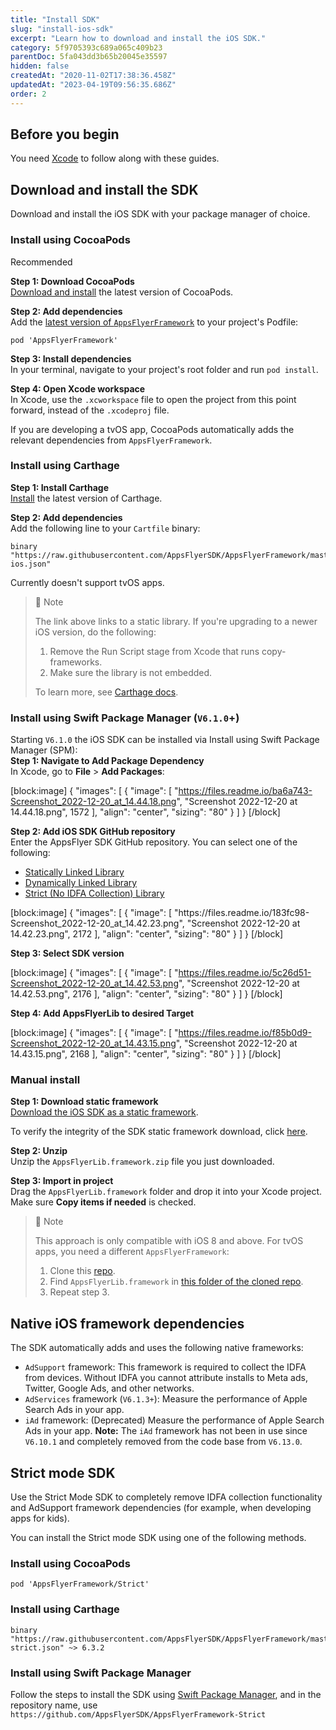 ```yaml
---
title: "Install SDK"
slug: "install-ios-sdk"
excerpt: "Learn how to download and install the iOS SDK."
category: 5f9705393c689a065c409b23
parentDoc: 5fa043dd3b65b20045e35597
hidden: false
createdAt: "2020-11-02T17:38:36.458Z"
updatedAt: "2023-04-19T09:56:35.686Z"
order: 2
---
```

## Before you begin

You need [Xcode](https://developer.apple.com/xcode/resources) to follow along with these guides.

## Download and install the SDK

Download and install the iOS SDK with your package manager of choice.

### Install using CocoaPods

<div><span class="annotation-recommended">Recommended</span></div>

**Step 1: Download CocoaPods**  
[Download and install](https://guides.cocoapods.org/using/getting-started.html#installation) the latest version of CocoaPods.

**Step 2: Add dependencies**  
Add the [latest version of `AppsFlyerFramework`](https://cocoapods.org/pods/AppsFlyerFramework) to your project's Podfile:

```Podfile
pod 'AppsFlyerFramework'
```



**Step 3: Install dependencies**  
In your terminal, navigate to your project's root folder and run `pod install`.

**Step 4: Open Xcode workspace**  
In Xcode, use the `.xcworkspace` file to open the project from this point forward, instead of the `.xcodeproj` file.

If you are developing a tvOS app, CocoaPods automatically adds the relevant dependencies from `AppsFlyerFramework`.

### Install using Carthage

**Step 1: Install Carthage**  
[Install](https://github.com/Carthage/Carthage#installing-carthage) the latest version of Carthage.

**Step 2: Add dependencies**  
Add the following line to your `Cartfile` binary:

```Cartfile
binary "https://raw.githubusercontent.com/AppsFlyerSDK/AppsFlyerFramework/master/Carthage/appsflyer-ios.json"
```



Currently doesn't support tvOS apps.

> 📘 Note
> 
> The link above links to a static library. If you're upgrading to a newer iOS version, do the following:
> 
> 1. Remove the Run Script stage from Xcode that runs copy-frameworks.
> 2. Make sure the library is not embedded.
> 
> To learn more, see [Carthage docs](https://github.com/Carthage/Carthage#build-static-frameworks-to-speed-up-your-apps-launch-times).

### Install using Swift Package Manager (`V6.1.0`+)

Starting `V6.1.0` the iOS SDK can be installed via Install using Swift Package Manager (SPM):  
**Step 1: Navigate to Add Package Dependency**  
In Xcode, go to **File** > **Add Packages**:

[block:image]
{
  "images": [
    {
      "image": [
        "https://files.readme.io/ba6a743-Screenshot_2022-12-20_at_14.44.18.png",
        "Screenshot 2022-12-20 at 14.44.18.png",
        1572
      ],
      "align": "center",
      "sizing": "80"
    }
  ]
}
[/block]



**Step 2: Add iOS SDK GitHub repository**  
Enter the AppsFlyer SDK GitHub repository. You can select one of the following:  
<ul>
  <li><a href="https://github.com/AppsFlyerSDK/AppsFlyerFramework-Static" target="_blank">Statically Linked Library</a></li>
  <li><a href="https://github.com/AppsFlyerSDK/AppsFlyerFramework-Dynamic" target="_blank">Dynamically Linked Library</a></li>
  <li><a href="https://github.com/AppsFlyerSDK/AppsFlyerFramework-Strict" target="_blank">Strict (No IDFA Collection) Library</a></li>
</ul>
[block:image]
{
  "images": [
    {
      "image": [
        "https://files.readme.io/183fc98-Screenshot_2022-12-20_at_14.42.23.png",
        "Screenshot 2022-12-20 at 14.42.23.png",
        2172
      ],
      "align": "center",
      "sizing": "80"
    }
  ]
}
[/block]



**Step 3: Select SDK version** 

[block:image]
{
  "images": [
    {
      "image": [
        "https://files.readme.io/5c26d51-Screenshot_2022-12-20_at_14.42.53.png",
        "Screenshot 2022-12-20 at 14.42.53.png",
        2176
      ],
      "align": "center",
      "sizing": "80"
    }
  ]
}
[/block]



**Step 4: Add AppsFlyerLib to desired Target** 

[block:image]
{
  "images": [
    {
      "image": [
        "https://files.readme.io/f85b0d9-Screenshot_2022-12-20_at_14.43.15.png",
        "Screenshot 2022-12-20 at 14.43.15.png",
        2168
      ],
      "align": "center",
      "sizing": "80"
    }
  ]
}
[/block]



### Manual install

**Step 1: Download static framework**  
[Download the iOS SDK as a static framework](https://s3-eu-west-1.amazonaws.com/download.appsflyer.com/ios/AppsFlyerLib.framework.zip).

To verify the integrity of the SDK static framework download, click [here](https://support.appsflyer.com/hc/en-us/articles/115001224823#ios-sdk-checksums).

**Step 2: Unzip**  
Unzip the `AppsFlyerLib.framework.zip` file you just downloaded.

**Step 3: Import in project**  
Drag the `AppsFlyerLib.framework` folder and drop it into your Xcode project. Make sure **Copy items if needed** is checked.

> 📘 Note
> 
> This approach is only compatible with iOS 8 and above. For tvOS apps, you need a different `AppsFlyerFramework`:
> 
> 1. Clone this [repo](https://github.com/AppsFlyerSDK/AppsFlyerFramework).
> 2. Find `AppsFlyerLib.framework` in [this folder of the cloned repo](https://github.com/AppsFlyerSDK/AppsFlyerFramework/tree/master/tvOS).
> 3. Repeat step 3.

## Native iOS framework dependencies

The SDK automatically adds and uses the following native frameworks:

- `AdSupport` framework: This framework is required to collect the IDFA from devices. Without IDFA you cannot attribute installs to Meta ads, Twitter, Google Ads, and other networks.
- `AdServices` framework (`V6.1.3+`): Measure the performance of Apple Search Ads in your app.
- `iAd` framework: (Deprecated) Measure the performance of Apple Search Ads in your app. **Note:** The `iAd` framework has not been in use since `V6.10.1` and completely removed from the code base from `V6.13.0`.


## Strict mode SDK

Use the Strict Mode SDK to completely remove IDFA collection functionality and AdSupport framework dependencies (for example, when developing apps for kids).

You can install the Strict mode SDK using one of the following methods.

### Install using CocoaPods

```podfile
pod 'AppsFlyerFramework/Strict'
```



### Install using Carthage

```Cartfile
binary "https://raw.githubusercontent.com/AppsFlyerSDK/AppsFlyerFramework/master/Carthage/appsflyer-strict.json" ~> 6.3.2
```



### Install using Swift Package Manager

Follow the steps to install the SDK using [Swift Package Manager](https://dev.appsflyer.com/hc/docs/install-ios-sdk#install-using-swift-package-manager-v610), and in the repository name, use `https://github.com/AppsFlyerSDK/AppsFlyerFramework-Strict`